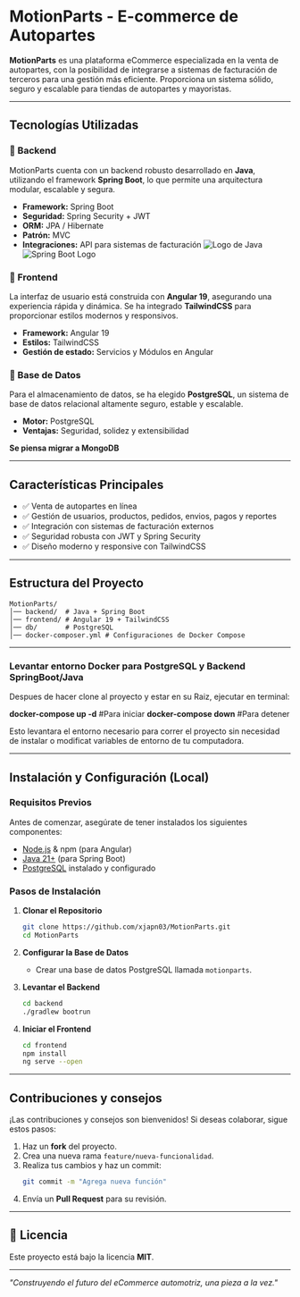 # MotionParts - E-commerce de Autopartes

**MotionParts** es una plataforma eCommerce especializada en la venta de autopartes, con la posibilidad de integrarse a sistemas de facturación de terceros para una gestión más eficiente. Proporciona un sistema sólido, seguro y escalable para tiendas de autopartes y mayoristas.

---

## Tecnologías Utilizadas

### 📌 Backend 
MotionParts cuenta con un backend robusto desarrollado en **Java**, utilizando el framework **Spring Boot**, lo que permite una arquitectura modular, escalable y segura.

- **Framework:** Spring Boot
- **Seguridad:** Spring Security + JWT
- **ORM:** JPA / Hibernate
- **Patrón:** MVC
- **Integraciones:** API para sistemas de facturación
![Logo de Java](https://upload.wikimedia.org/wikipedia/en/3/30/Java_programming_language_logo.svg) ![Spring Boot Logo](https://upload.wikimedia.org/wikipedia/commons/4/44/Spring_Boot.png)

### 📌 Frontend
La interfaz de usuario está construida con **Angular 19**, asegurando una experiencia rápida y dinámica. Se ha integrado **TailwindCSS** para proporcionar estilos modernos y responsivos.

- **Framework:** Angular 19
- **Estilos:** TailwindCSS
- **Gestión de estado:** Servicios y Módulos en Angular

### 📌 Base de Datos
Para el almacenamiento de datos, se ha elegido **PostgreSQL**, un sistema de base de datos relacional altamente seguro, estable y escalable.

- **Motor:** PostgreSQL
- **Ventajas:** Seguridad, solidez y extensibilidad


**Se piensa migrar a MongoDB**

---

## Características Principales

- ✅ Venta de autopartes en línea
- ✅ Gestión de usuarios, productos, pedidos, envios, pagos y reportes
- ✅ Integración con sistemas de facturación externos
- ✅ Seguridad robusta con JWT y Spring Security
- ✅ Diseño moderno y responsive con TailwindCSS

---

## Estructura del Proyecto
```plaintext
MotionParts/
│── backend/  # Java + Spring Boot
│── frontend/ # Angular 19 + TailwindCSS
│── db/       # PostgreSQL
│── docker-composer.yml # Configuraciones de Docker Compose
```
---

### Levantar entorno Docker para PostgreSQL y Backend SpringBoot/Java
Despues de hacer clone al proyecto y estar en su Raiz, ejecutar en terminal:

**docker-compose up -d** #Para iniciar
**docker-compose down** #Para detener 

Esto levantara el entorno necesario para correr el proyecto sin necesidad de instalar o modificat variables de entorno de tu computadora.

---

## Instalación y Configuración (Local)

### Requisitos Previos
Antes de comenzar, asegúrate de tener instalados los siguientes componentes:
- [Node.js](https://nodejs.org/) & npm (para Angular)
- [Java 21+](https://www.oracle.com/java/technologies/javase-jdk21-downloads.html) (para Spring Boot)
- [PostgreSQL](https://www.postgresql.org/) instalado y configurado

### Pasos de Instalación
1. **Clonar el Repositorio**
   ```sh
   git clone https://github.com/xjapn03/MotionParts.git
   cd MotionParts
   ```

2. **Configurar la Base de Datos**
   - Crear una base de datos PostgreSQL llamada `motionparts`.

3. **Levantar el Backend**
   ```sh
   cd backend
   ./gradlew bootrun
   ```

4. **Iniciar el Frontend**
   ```sh
   cd frontend
   npm install
   ng serve --open
   ```

---

## Contribuciones y consejos
¡Las contribuciones y consejos son bienvenidos! Si deseas colaborar, sigue estos pasos:

1. Haz un **fork** del proyecto.
2. Crea una nueva rama `feature/nueva-funcionalidad`.
3. Realiza tus cambios y haz un commit:
   ```sh
   git commit -m "Agrega nueva función"
   ```
4. Envía un **Pull Request** para su revisión.

---

## 📄 Licencia
Este proyecto está bajo la licencia **MIT**.

---

*"Construyendo el futuro del eCommerce automotriz, una pieza a la vez."* 